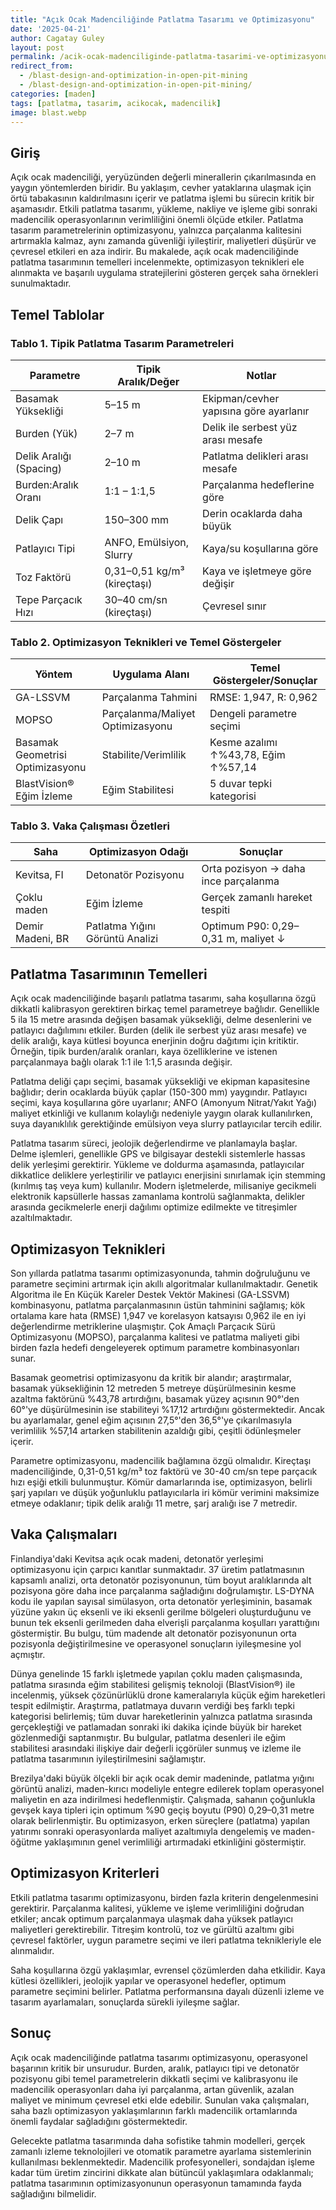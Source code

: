 ```yaml
---
title: "Açık Ocak Madenciliğinde Patlatma Tasarımı ve Optimizasyonu"
date: '2025-04-21'
author: Cagatay Guley
layout: post
permalink: /acik-ocak-madenciliginde-patlatma-tasarimi-ve-optimizasyonu/
redirect_from:
  - /blast-design-and-optimization-in-open-pit-mining
  - /blast-design-and-optimization-in-open-pit-mining/
categories: [maden]
tags: [patlatma, tasarim, acikocak, madencilik]
image: blast.webp
---
```


## Giriş

Açık ocak madenciliği, yeryüzünden değerli minerallerin çıkarılmasında en yaygın yöntemlerden biridir. Bu yaklaşım, cevher yataklarına ulaşmak için örtü tabakasının kaldırılmasını içerir ve patlatma işlemi bu sürecin kritik bir aşamasıdır. Etkili patlatma tasarımı, yükleme, nakliye ve işleme gibi sonraki madencilik operasyonlarının verimliliğini önemli ölçüde etkiler. Patlatma tasarım parametrelerinin optimizasyonu, yalnızca parçalanma kalitesini artırmakla kalmaz, aynı zamanda güvenliği iyileştirir, maliyetleri düşürür ve çevresel etkileri en aza indirir. Bu makalede, açık ocak madenciliğinde patlatma tasarımının temelleri incelenmekte, optimizasyon teknikleri ele alınmakta ve başarılı uygulama stratejilerini gösteren gerçek saha örnekleri sunulmaktadır.

## Temel Tablolar

### Tablo 1. Tipik Patlatma Tasarım Parametreleri

| Parametre              | Tipik Aralık/Değer                | Notlar                                 |
|------------------------|------------------------------------|----------------------------------------|
| Basamak Yüksekliği     | 5–15 m                             | Ekipman/cevher yapısına göre ayarlanır |
| Burden (Yük)           | 2–7 m                              | Delik ile serbest yüz arası mesafe     |
| Delik Aralığı (Spacing)| 2–10 m                             | Patlatma delikleri arası mesafe        |
| Burden:Aralık Oranı    | 1:1 – 1:1,5                        | Parçalanma hedeflerine göre            |
| Delik Çapı             | 150–300 mm                         | Derin ocaklarda daha büyük             |
| Patlayıcı Tipi         | ANFO, Emülsiyon, Slurry            | Kaya/su koşullarına göre               |
| Toz Faktörü            | 0,31–0,51 kg/m³ (kireçtaşı)        | Kaya ve işletmeye göre değişir          |
| Tepe Parçacık Hızı     | 30–40 cm/sn (kireçtaşı)            | Çevresel sınır                         |

### Tablo 2. Optimizasyon Teknikleri ve Temel Göstergeler

| Yöntem                        | Uygulama Alanı                     | Temel Göstergeler/Sonuçlar           |
|------------------------------|------------------------------------|--------------------------------------|
| GA-LSSVM                     | Parçalanma Tahmini                 | RMSE: 1,947, R: 0,962                |
| MOPSO                        | Parçalanma/Maliyet Optimizasyonu   | Dengeli parametre seçimi             |
| Basamak Geometrisi Optimizasyonu | Stabilite/Verimlilik           | Kesme azalımı ↑%43,78, Eğim ↑%57,14  |
| BlastVision® Eğim İzleme     | Eğim Stabilitesi                   | 5 duvar tepki kategorisi              |

### Tablo 3. Vaka Çalışması Özetleri

| Saha         | Optimizasyon Odağı                | Sonuçlar                               |
|--------------|-----------------------------------|----------------------------------------|
| Kevitsa, FI  | Detonatör Pozisyonu               | Orta pozisyon → daha ince parçalanma   |
| Çoklu maden  | Eğim İzleme                       | Gerçek zamanlı hareket tespiti         |
| Demir Madeni, BR| Patlatma Yığını Görüntü Analizi | Optimum P90: 0,29–0,31 m, maliyet ↓    |

## Patlatma Tasarımının Temelleri

Açık ocak madenciliğinde başarılı patlatma tasarımı, saha koşullarına özgü dikkatli kalibrasyon gerektiren birkaç temel parametreye bağlıdır. Genellikle 5 ila 15 metre arasında değişen basamak yüksekliği, delme desenlerini ve patlayıcı dağılımını etkiler. Burden (delik ile serbest yüz arası mesafe) ve delik aralığı, kaya kütlesi boyunca enerjinin doğru dağıtımı için kritiktir. Örneğin, tipik burden/aralık oranları, kaya özelliklerine ve istenen parçalanmaya bağlı olarak 1:1 ile 1:1,5 arasında değişir.

Patlatma deliği çapı seçimi, basamak yüksekliği ve ekipman kapasitesine bağlıdır; derin ocaklarda büyük çaplar (150-300 mm) yaygındır. Patlayıcı seçimi, kaya koşullarına göre uyarlanır; ANFO (Amonyum Nitrat/Yakıt Yağı) maliyet etkinliği ve kullanım kolaylığı nedeniyle yaygın olarak kullanılırken, suya dayanıklılık gerektiğinde emülsiyon veya slurry patlayıcılar tercih edilir.

Patlatma tasarım süreci, jeolojik değerlendirme ve planlamayla başlar. Delme işlemleri, genellikle GPS ve bilgisayar destekli sistemlerle hassas delik yerleşimi gerektirir. Yükleme ve doldurma aşamasında, patlayıcılar dikkatlice deliklere yerleştirilir ve patlayıcı enerjisini sınırlamak için stemming (kırılmış taş veya kum) kullanılır. Modern işletmelerde, milisaniye gecikmeli elektronik kapsüllerle hassas zamanlama kontrolü sağlanmakta, delikler arasında gecikmelerle enerji dağılımı optimize edilmekte ve titreşimler azaltılmaktadır.

## Optimizasyon Teknikleri

Son yıllarda patlatma tasarımı optimizasyonunda, tahmin doğruluğunu ve parametre seçimini artırmak için akıllı algoritmalar kullanılmaktadır. Genetik Algoritma ile En Küçük Kareler Destek Vektör Makinesi (GA-LSSVM) kombinasyonu, patlatma parçalanmasının üstün tahminini sağlamış; kök ortalama kare hata (RMSE) 1,947 ve korelasyon katsayısı 0,962 ile en iyi değerlendirme metriklerine ulaşmıştır. Çok Amaçlı Parçacık Sürü Optimizasyonu (MOPSO), parçalanma kalitesi ve patlatma maliyeti gibi birden fazla hedefi dengeleyerek optimum parametre kombinasyonları sunar.

Basamak geometrisi optimizasyonu da kritik bir alandır; araştırmalar, basamak yüksekliğinin 12 metreden 5 metreye düşürülmesinin kesme azaltma faktörünü %43,78 artırdığını, basamak yüzey açısının 90°'den 60°'ye düşürülmesinin ise stabiliteyi %17,12 artırdığını göstermektedir. Ancak bu ayarlamalar, genel eğim açısının 27,5°'den 36,5°'ye çıkarılmasıyla verimlilik %57,14 artarken stabilitenin azaldığı gibi, çeşitli ödünleşmeler içerir.

Parametre optimizasyonu, madencilik bağlamına özgü olmalıdır. Kireçtaşı madenciliğinde, 0,31-0,51 kg/m³ toz faktörü ve 30-40 cm/sn tepe parçacık hızı eşiği etkili bulunmuştur. Kömür damarlarında ise, optimizasyon, belirli şarj yapıları ve düşük yoğunluklu patlayıcılarla iri kömür verimini maksimize etmeye odaklanır; tipik delik aralığı 11 metre, şarj aralığı ise 7 metredir.

## Vaka Çalışmaları

Finlandiya'daki Kevitsa açık ocak madeni, detonatör yerleşimi optimizasyonu için çarpıcı kanıtlar sunmaktadır. 37 üretim patlatmasının kapsamlı analizi, orta detonatör pozisyonunun, tüm boyut aralıklarında alt pozisyona göre daha ince parçalanma sağladığını doğrulamıştır. LS-DYNA kodu ile yapılan sayısal simülasyon, orta detonatör yerleşiminin, basamak yüzüne yakın üç eksenli ve iki eksenli gerilme bölgeleri oluşturduğunu ve bunun tek eksenli gerilmeden daha elverişli parçalanma koşulları yarattığını göstermiştir. Bu bulgu, tüm madende alt detonatör pozisyonunun orta pozisyonla değiştirilmesine ve operasyonel sonuçların iyileşmesine yol açmıştır.

Dünya genelinde 15 farklı işletmede yapılan çoklu maden çalışmasında, patlatma sırasında eğim stabilitesi gelişmiş teknoloji (BlastVision®) ile incelenmiş, yüksek çözünürlüklü drone kameralarıyla küçük eğim hareketleri tespit edilmiştir. Araştırma, patlatmaya duvarın verdiği beş farklı tepki kategorisi belirlemiş; tüm duvar hareketlerinin yalnızca patlatma sırasında gerçekleştiği ve patlamadan sonraki iki dakika içinde büyük bir hareket gözlenmediği saptanmıştır. Bu bulgular, patlatma desenleri ile eğim stabilitesi arasındaki ilişkiye dair değerli içgörüler sunmuş ve izleme ile patlatma tasarımının iyileştirilmesini sağlamıştır.

Brezilya'daki büyük ölçekli bir açık ocak demir madeninde, patlatma yığını görüntü analizi, maden-kırıcı modeliyle entegre edilerek toplam operasyonel maliyetin en aza indirilmesi hedeflenmiştir. Çalışmada, sahanın çoğunlukla gevşek kaya tipleri için optimum %90 geçiş boyutu (P90) 0,29–0,31 metre olarak belirlenmiştir. Bu optimizasyon, erken süreçlere (patlatma) yapılan yatırımı sonraki operasyonlarda maliyet azaltımıyla dengelemiş ve maden-öğütme yaklaşımının genel verimliliği artırmadaki etkinliğini göstermiştir.

## Optimizasyon Kriterleri

Etkili patlatma tasarımı optimizasyonu, birden fazla kriterin dengelenmesini gerektirir. Parçalanma kalitesi, yükleme ve işleme verimliliğini doğrudan etkiler; ancak optimum parçalanmaya ulaşmak daha yüksek patlayıcı maliyetleri gerektirebilir. Titreşim kontrolü, toz ve gürültü azaltımı gibi çevresel faktörler, uygun parametre seçimi ve ileri patlatma teknikleriyle ele alınmalıdır.

Saha koşullarına özgü yaklaşımlar, evrensel çözümlerden daha etkilidir. Kaya kütlesi özellikleri, jeolojik yapılar ve operasyonel hedefler, optimum parametre seçimini belirler. Patlatma performansına dayalı düzenli izleme ve tasarım ayarlamaları, sonuçlarda sürekli iyileşme sağlar.

## Sonuç

Açık ocak madenciliğinde patlatma tasarımı optimizasyonu, operasyonel başarının kritik bir unsurudur. Burden, aralık, patlayıcı tipi ve detonatör pozisyonu gibi temel parametrelerin dikkatli seçimi ve kalibrasyonu ile madencilik operasyonları daha iyi parçalanma, artan güvenlik, azalan maliyet ve minimum çevresel etki elde edebilir. Sunulan vaka çalışmaları, saha bazlı optimizasyon yaklaşımlarının farklı madencilik ortamlarında önemli faydalar sağladığını göstermektedir.

Gelecekte patlatma tasarımında daha sofistike tahmin modelleri, gerçek zamanlı izleme teknolojileri ve otomatik parametre ayarlama sistemlerinin kullanılması beklenmektedir. Madencilik profesyonelleri, sondajdan işleme kadar tüm üretim zincirini dikkate alan bütüncül yaklaşımlara odaklanmalı; patlatma tasarımının optimizasyonunun operasyonun tamamında fayda sağladığını bilmelidir.
